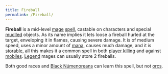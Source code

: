 ```yaml
---
title: Fireball
permalink: /Fireball/
---
```


**Fireball** is a mid-level [mage](mage "wikilink")
[spell](spell "wikilink"), castable on characters and special
[mudlled](mudlle "wikilink") objects. As its name implies it lets loose
a fireball hurled at the target, enveloping it in flames, causing severe
damage. It is of medium speed, uses a minor amount of
[mana](mana "wikilink"), causes much damage, and it is
[storable](store "wikilink"), all this makes it a common spell in both
[player killing](player_killing "wikilink") and against
[mobiles](mobile "wikilink"). [Legend](Legend "wikilink") mages can
usually store 2 fireballs.

Both good races and [Black Númenoreans](Black_Númenorean "wikilink") can
learn this spell, but not [orcs](orc "wikilink").